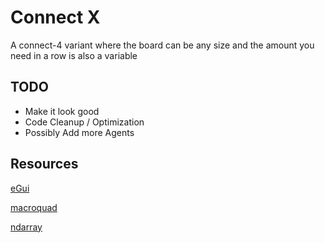 # Connect X

A connect-4 variant where the board can be any size and the amount you need in a row is also a variable

## TODO

- Make it look good
- Code Cleanup / Optimization
- Possibly Add more Agents

## Resources

[eGui](https://docs.rs/egui/0.19.0/egui/index.html)

[macroquad](https://docs.rs/macroquad/latest/macroquad/index.html)

[ndarray](https://docs.rs/ndarray/latest/ndarray/)
